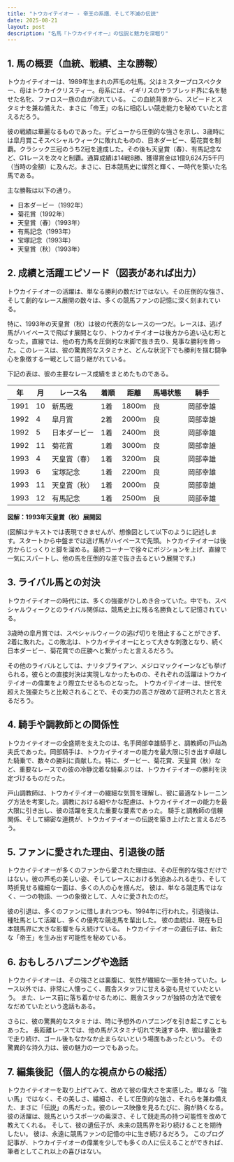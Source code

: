 ```yaml
---
title: "トウカイテイオー - 帝王の系譜、そして不滅の伝説"
date: 2025-08-21
layout: post
description: "名馬『トウカイテイオー』の伝説と魅力を深堀り"
---
```


## 1. 馬の概要（血統、戦績、主な勝鞍）

トウカイテイオーは、1989年生まれの芦毛の牡馬。父はミスタープロスペクター、母はトウカイクリスティー。母系には、イギリスのサラブレッド界に名を馳せた名牝、ファロス一族の血が流れている。  この血統背景から、スピードとスタミナを兼ね備えた、まさに「帝王」の名に相応しい競走能力を秘めていたと言えるだろう。

彼の戦績は華麗なるものであった。デビューから圧倒的な強さを示し、3歳時には皐月賞こそスペシャルウィークに敗れたものの、日本ダービー、菊花賞を制覇。クラシック三冠のうち2冠を達成した。その後も天皇賞（春）、有馬記念など、G1レースを次々と制覇。通算成績は14戦8勝、獲得賞金は1億9,624万5千円（当時の金額）に及んだ。まさに、日本競馬史に燦然と輝く、一時代を築いた名馬である。

主な勝鞍は以下の通り。

* 日本ダービー（1992年）
* 菊花賞（1992年）
* 天皇賞（春）（1993年）
* 有馬記念（1993年）
* 宝塚記念（1993年）
* 天皇賞（秋）（1993年）


## 2. 成績と活躍エピソード（図表があれば出力）

トウカイテイオーの活躍は、単なる勝利の数だけではない。その圧倒的な強さ、そして劇的なレース展開の数々は、多くの競馬ファンの記憶に深く刻まれている。

特に、1993年の天皇賞（秋）は彼の代表的なレースの一つだ。レースは、逃げ馬がハイペースで飛ばす展開となり、トウカイテイオーは後方から追い込む形となった。直線では、他の有力馬を圧倒的な末脚で抜き去り、見事な勝利を飾った。このレースは、彼の驚異的なスタミナと、どんな状況下でも勝利を掴む闘争心を象徴する一戦として語り継がれている。

下記の表は、彼の主要なレース成績をまとめたものである。

| 年 | 月 | レース名 | 着順 | 距離 | 馬場状態 | 騎手 |
|---|---|---|---|---|---|---|
| 1991 | 10 | 新馬戦 | 1着 | 1800m | 良 |  岡部幸雄 |
| 1992 | 4 | 皐月賞 | 2着 | 2000m | 良 | 岡部幸雄 |
| 1992 | 5 | 日本ダービー | 1着 | 2400m | 良 | 岡部幸雄 |
| 1992 | 11 | 菊花賞 | 1着 | 3000m | 良 | 岡部幸雄 |
| 1993 | 4 | 天皇賞（春） | 1着 | 3200m | 良 |  岡部幸雄 |
| 1993 | 6 | 宝塚記念 | 1着 | 2200m | 良 | 岡部幸雄 |
| 1993 | 11 | 天皇賞（秋） | 1着 | 2000m | 良 | 岡部幸雄 |
| 1993 | 12 | 有馬記念 | 1着 | 2500m | 良 | 岡部幸雄 |


**図解：1993年天皇賞（秋）展開図**

(図解はテキストでは表現できませんが、想像図として以下のように記述します。スタートから中盤までは逃げ馬がハイペースで先頭。トウカイテイオーは後方からじっくりと脚を溜める。最終コーナーで徐々にポジションを上げ、直線で一気にスパートし、他の馬を圧倒的な差で抜き去るという展開です。)


## 3. ライバル馬との対決

トウカイテイオーの時代には、多くの強豪がひしめき合っていた。中でも、スペシャルウィークとのライバル関係は、競馬史上に残る名勝負として記憶されている。

3歳時の皐月賞では、スペシャルウィークの逃げ切りを阻止することができず、2着に敗れた。この敗北は、トウカイテイオーにとって大きな刺激となり、続く日本ダービー、菊花賞での圧勝へと繋がったと言えるだろう。

その他のライバルとしては、ナリタブライアン、メジロマックイーンなども挙げられる。彼らとの直接対決は実現しなかったものの、それぞれの活躍はトウカイテイオーの偉業をより際立たせるものとなった。  トウカイテイオーは、世代を超えた強豪たちと比較されることで、その実力の高さが改めて証明されたと言えるだろう。


## 4. 騎手や調教師との関係性

トウカイテイオーの全盛期を支えたのは、名手岡部幸雄騎手と、調教師の戸山為夫氏であった。岡部騎手は、トウカイテイオーの能力を最大限に引き出す卓越した騎乗で、数々の勝利に貢献した。特に、ダービー、菊花賞、天皇賞（秋）など、重要なレースでの彼の冷静沈着な騎乗ぶりは、トウカイテイオーの勝利を決定づけるものだった。

戸山調教師は、トウカイテイオーの繊細な気質を理解し、彼に最適なトレーニング方法を考案した。調教における細やかな配慮は、トウカイテイオーの能力を最大限に引き出し、彼の活躍を支えた重要な要素であった。  騎手と調教師の信頼関係、そして綿密な連携が、トウカイテイオーの伝説を築き上げたと言えるだろう。


## 5. ファンに愛された理由、引退後の話

トウカイテイオーが多くのファンから愛された理由は、その圧倒的な強さだけではない。彼の芦毛の美しい姿、そしてレースにおける気迫あふれる走り、そして時折見せる繊細な一面は、多くの人の心を掴んだ。  彼は、単なる競走馬ではなく、一つの物語、一つの象徴として、人々に愛されたのだ。

彼の引退は、多くのファンに惜しまれつつも、1994年に行われた。引退後は、種牡馬として活躍し、多くの優秀な競走馬を輩出した。  彼の血統は、現在も日本競馬界に大きな影響を与え続けている。  トウカイテイオーの遺伝子は、新たな「帝王」を生み出す可能性を秘めている。


## 6. おもしろハプニングや逸話

トウカイテイオーは、その強さとは裏腹に、気性が繊細な一面を持っていた。レース以外では、非常に人懐っこく、厩舎スタッフに甘える姿も見せていたという。  また、レース前に落ち着かせるために、厩舎スタッフが独特の方法で彼をなだめていたという逸話もある。

さらに、彼の驚異的なスタミナは、時に予想外のハプニングを引き起こすこともあった。  長距離レースでは、他の馬がスタミナ切れで失速する中、彼は最後まで走り続け、ゴール後もなかなか止まらないという場面もあったという。  その驚異的な持久力は、彼の魅力の一つでもあった。


## 7. 編集後記（個人的な視点からの総括）

トウカイテイオーを取り上げてみて、改めて彼の偉大さを実感した。単なる「強い馬」ではなく、その美しさ、繊細さ、そして圧倒的な強さ、それらを兼ね備えた、まさに「伝説」の馬だった。彼のレース映像を見るたびに、胸が熱くなる。  彼の活躍は、競馬というスポーツの奥深さ、そして競走馬の持つ可能性を改めて教えてくれる。  そして、彼の遺伝子が、未来の競馬界を彩り続けることを期待したい。  彼は、永遠に競馬ファンの記憶の中に生き続けるだろう。  このブログ記事が、トウカイテイオーの偉業を少しでも多くの人に伝えることができれば、筆者としてこれ以上の喜びはない。
